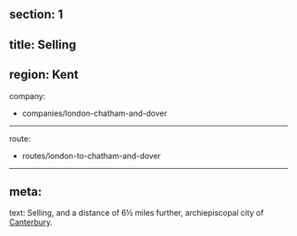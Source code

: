 section: 1
----
title: Selling
----
region: Kent
----
company:
- companies/london-chatham-and-dover
----
route:
- routes/london-to-chatham-and-dover
----
meta:
----
text: Selling, and a distance of 6½ miles further, archiepiscopal city of [Canterbury](/stations/canterbury).